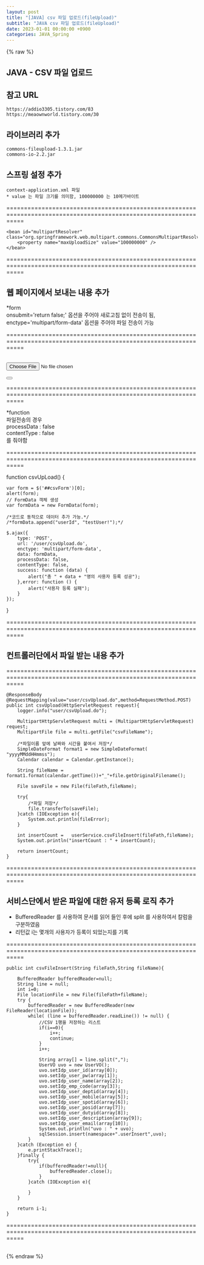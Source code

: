```yaml
---  
layout: post  
title: "[JAVA] csv 파일 업로드(fileUpload)"  
subtitle: "JAVA csv 파일 업로드(fileUpload)"  
date: 2023-01-01 00:00:00 +0900  
categories: JAVA_Spring  
---  
```

{% raw %}  
## JAVA - CSV 파일 업로드  
  
## 참고 URL  
	https://addio3305.tistory.com/83  
	https://meaownworld.tistory.com/30  
  
## 라이브러리 추가  
  
	commons-fileupload-1.3.1.jar  
	commons-io-2.2.jar  
  
## 스프링 설정 추가  
	context-application.xml 파일  
	* value 는 파일 크기를 의미함, 100000000 는 10메가바이트  
=================================================================================================================  
  
	<bean id="multipartResolver" class="org.springframework.web.multipart.commons.CommonsMultipartResolver">  
        <property name="maxUploadSize" value="100000000" />  
    </bean>  
  
=================================================================================================================  
  
## 웹 페이지에서 보내는 내용 추가  
  
*form  
onsubmit='return false;' 옵션을 주어야 새로고침 없이 전송이 됨,  
enctype='multipart/form-data' 옵션을 주어야 파일 전송이 가능  
  
=================================================================================================================  
        <form method='post' name='csvForm' id='csvForm'   onsubmit='return false;' enctype='multipart/form-data'>  
		<input type='file' name='csvFileName' id='csvFileName' value=''>  
        <!--<input type='submit' value='전송'>-->  
        <button value='파일 업로드' onclick='csvUpLoad()'></button></form>  
  
=================================================================================================================  
  
*function  
파일전송의 경우  
processData : false  
contentType : false  
를 줘야함  
  
=================================================================================================================  
  
function csvUpLoad() {  
  
    var form = $('##csvForm')[0];  
    alert(form);  
    // FormData 객체 생성  
    var formData = new FormData(form);  
  
    /*코드로 동적으로 데이터 추가 가능.*/  
    /*formData.append("userId", "testUser!");*/  
  
    $.ajax({  
        type: 'POST',  
        url: '/user/csvUpload.do',  
        enctype: 'multipart/form-data',  
        data: formData,  
        processData: false,  
        contentType: false,  
        success: function (data) {  
            alert("총 " + data + "명의 사용자 등록 성공");  
        },error: function () {  
            alert("사용자 등록 실패");  
        }  
    });  
}  
  
=================================================================================================================  
  
## 컨트롤러단에서 파일 받는 내용 추가  
  
=================================================================================================================  
  
    @ResponseBody  
    @RequestMapping(value="user/csvUpload.do",method=RequestMethod.POST)  
    public int csvUpload(HttpServletRequest request){  
        logger.info("user/csvUpload.do");  
  
        MultipartHttpServletRequest multi = (MultipartHttpServletRequest) request;  
        MultipartFile file = multi.getFile("csvFileName");  
  
        /*파일이름 앞에 날짜와 시간을 붙여서 저장*/  
        SimpleDateFormat format1 = new SimpleDateFormat( "yyyyMMddHHmmss");  
        Calendar calendar = Calendar.getInstance();  
  
        String fileName = format1.format(calendar.getTime())+"_"+file.getOriginalFilename();  
  
        File saveFile = new File(fileFath,fileName);  
  
        try{  
            /*파일 저장*/  
            file.transferTo(saveFile);  
        }catch (IOException e){  
            System.out.println(fileError);  
        }  
  
        int insertCount =   userService.csvFileInsert(fileFath,fileName);  
        System.out.println("insertCount : " + insertCount);  
  
        return insertCount;  
    }  
  
=================================================================================================================  
  
## 서비스단에서 받은 파일에 대한 유저 등록 로직 추가  
* BufferedReader 를 사용하여 문서를 읽어 들인 후에 split 를 사용하여서 칼럼을 구분하였음  
* 리턴값 i는 몇개의 사용자가 등록이 되었는지를 기록  
  
=================================================================================================================  
  
    public int csvFileInsert(String fileFath,String fileName){  
  
        BufferedReader bufferedReader=null;  
        String line = null;  
        int i=0;  
        File locationFile = new File(fileFath+fileName);  
        try {  
            bufferedReader = new BufferedReader(new FileReader(locationFile));  
            while( (line = bufferedReader.readLine()) != null) {  
                //CSV 1행을 저장하는 리스트  
                if(i==0){  
                    i++;  
                    continue;  
                }  
                i++;  
  
                String array[] = line.split(",");  
                UserVO uvo = new UserVO();  
                uvo.setIdp_user_id(array[0]);  
                uvo.setIdp_user_pw(array[1]);  
                uvo.setIdp_user_name(array[2]);  
                uvo.setIdp_emp_code(array[3]);  
                uvo.setIdp_user_deptid(array[4]);  
                uvo.setIdp_user_mobile(array[5]);  
                uvo.setIdp_user_spotid(array[6]);  
                uvo.setIdp_user_posid(array[7]);  
                uvo.setIdp_user_dutyid(array[8]);  
                uvo.setIdp_user_description(array[9]);  
                uvo.setIdp_user_email(array[10]);  
                System.out.println("uvo : " + uvo);  
                sqlSession.insert(namespace+".userInsert",uvo);  
            }  
        }catch (Exception e) {  
            e.printStackTrace();  
        }finally {  
            try{  
                if(bufferedReader!=null){  
                    bufferedReader.close();  
                }  
            }catch (IOException e){  
  
            }  
        }  
  
        return i-1;  
    }  
  
=================================================================================================================  
  
                                                           
{% endraw %}